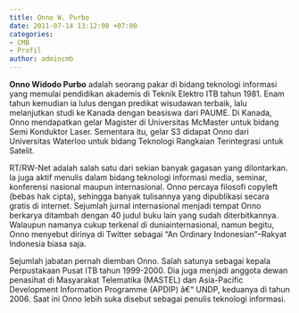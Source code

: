 ```yaml
---
title: Onno W. Purbo
date: 2011-07-14 13:12:00 +07:00
categories:
- CMB
- Profil
author: admincmb
---
```


**Onno Widodo Purbo** adalah seorang pakar di bidang teknologi informasi yang memulai pendidikan akademis di Teknik Elektro ITB tahun 1981. Enam tahun kemudian ia lulus dengan predikat wisudawan terbaik, lalu melanjutkan studi ke Kanada dengan beasiswa dari PAUME. Di Kanada, Onno mendapatkan gelar Magister di Universitas McMaster untuk bidang Semi Konduktor Laser. Sementara itu, gelar S3 didapat Onno dari Universitas Waterloo untuk bidang Teknologi Rangkaian Terintegrasi untuk Satelit.

RT/RW-Net adalah salah satu dari sekian banyak gagasan yang dilontarkan. Ia juga aktif menulis dalam bidang teknologi informasi media, seminar, konferensi nasional maupun internasional. Onno percaya filosofi copyleft (bebas hak cipta), sehingga banyak tulisannya yang dipublikasi secara gratis di internet. Sejumlah jurnal internasional menjadi tempat Onno berkarya ditambah dengan 40 judul buku lain yang sudah diterbitkannya. Walaupun namanya cukup terkenal di duniainternasional, namun begitu, Onno menyebut dirinya di Twitter sebagai “An Ordinary Indonesian”–Rakyat Indonesia biasa saja.

Sejumlah jabatan pernah diemban Onno. Salah satunya sebagai kepala Perpustakaan Pusat ITB tahun 1999-2000. Dia juga menjadi anggota dewan penasihat di Masyarakat Telematika (MASTEL) dan Asia-Pacific Development Information Programme (APDIP) â€“ UNDP, keduanya di tahun 2006. Saat ini Onno lebih suka disebut sebagai penulis teknologi informasi.